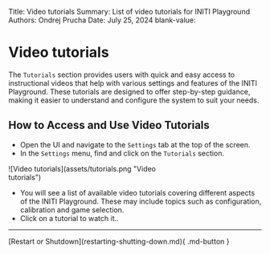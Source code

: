 Title:   Video tutorials
Summary: List of video tutorials for INITI Playground
Authors: Ondrej Prucha
Date:    July 25, 2024
blank-value:

# Video tutorials

The `Tutorials` section provides users with quick and easy access to instructional videos that help with various settings and features of the INITI Playground. These tutorials are designed to offer step-by-step guidance, making it easier to understand and configure the system to suit your needs.

## How to Access and Use Video Tutorials

- Open the UI and navigate to the `Settings` tab at the top of the screen.
- In the `Settings` menu, find and click on the `Tutorials` section.

<div style='width: 70%' class="center" markdown>
![Video tutorials](assets/tutorials.png "Video tutorials")
</div>


- You will see a list of available video tutorials covering different aspects of the INITI Playground. These may include topics such as configuration, calibration and game selection.
- Click on a tutorial to watch it.. 


----


<div class="center" markdown>
[Restart or Shutdown](restarting-shutting-down.md){ .md-button }
</div>

<br />